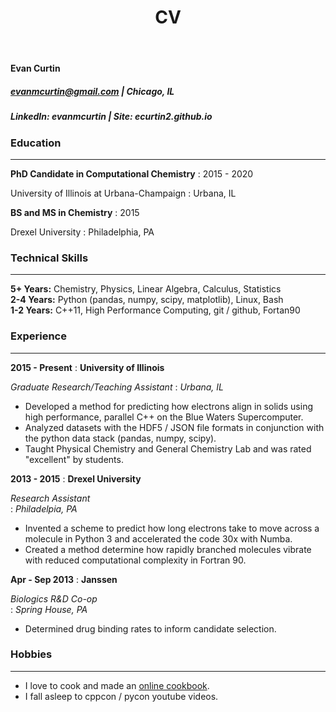 ﻿---
layout: page
title: CV
---

#### Evan Curtin
##### evanmcurtin@gmail.com | Chicago, IL
##### LinkedIn: evanmcurtin | Site: ecurtin2.github.io

### Education
--------------------------------------------------------------------------------

**PhD Candidate in Computational Chemistry**
: 2015 - 2020  

University of Illinois at Urbana-Champaign
: Urbana, IL

**BS and MS in Chemistry**
: 2015

Drexel University
: Philadelphia, PA


### Technical Skills
--------------------------------------------------------------------------------

**5+ Years:** Chemistry, Physics, Linear Algebra, Calculus, Statistics           
**2-4 Years:** Python (pandas, numpy, scipy, matplotlib), Linux, Bash            
**1-2 Years:** C++11, High Performance Computing, git / github, Fortan90

### Experience
--------------------------------------------------------------------------------

**2015 - Present**
: **University of Illinois**

*Graduate Research/Teaching Assistant*
: *Urbana, IL*

- Developed a method for predicting how electrons align in solids using high
  performance, parallel C++ on the Blue Waters Supercomputer.
- Analyzed datasets with the HDF5 / JSON file formats in conjunction with
  the python data stack (pandas, numpy, scipy).
- Taught Physical Chemistry and General Chemistry Lab and was
  rated "excellent" by students.

**2013 - 2015**
: **Drexel University**  

*Research Assistant*   
: *Philadelpia, PA*

- Invented a scheme to predict how long electrons take to move
  across a molecule in Python 3 and accelerated the code 30x with Numba.
- Created a method determine how rapidly branched molecules vibrate with reduced
  computational complexity in Fortran 90.

**Apr - Sep 2013**
: **Janssen**  

*Biologics R&D Co-op*   
: *Spring House, PA*

- Determined drug binding rates to inform candidate selection.

### Hobbies
--------------------------------------------------------------------------------

- I love to cook and  made an [online cookbook](https://evanandfriends.github.io/).
- I fall asleep to cppcon / pycon youtube videos.
